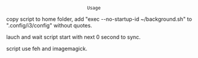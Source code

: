 
                                  Usage
copy script to home folder, add  "exec --no-startup-id  ~/background.sh"  to ".config/i3/config" without quotes.

lauch and wait script start with next 0 second to sync.

script use feh and imagemagick.
